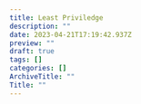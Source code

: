 ```yaml
---
title: Least Priviledge
description: ""
date: 2023-04-21T17:19:42.937Z
preview: ""
draft: true
tags: []
categories: []
ArchiveTitle: ""
Title: ""
---
```

